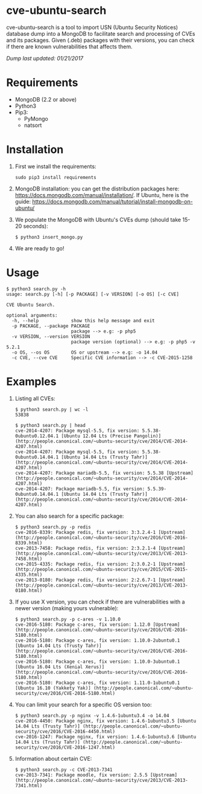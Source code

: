 # cve-ubuntu-search
cve-ubuntu-search is a tool to import USN (Ubuntu Security Notices) database dump into a MongoDB to facilitate search and processing of CVEs and its packages.
Given (.deb) packages with their versions, you can check if there are known vulnerabilities that affects them.

*Dump last updated: 01/21/2017*

# Requirements
   * MongoDB (2.2 or above)
   * Python3
   * Pip3:
     * PyMongo
     * natsort

# Installation
1. First we install the requirements:

    ```
    sudo pip3 install requirements
    ```
2. MongoDB installation: you can get the distribution packages here: https://docs.mongodb.com/manual/installation/.
If Ubuntu, here is the guide: https://docs.mongodb.com/manual/tutorial/install-mongodb-on-ubuntu/
3. We populate the MongoDB with Ubuntu's CVEs dump (should take 15-20 seconds):

    ```
    $ python3 insert_mongo.py
    ```
4. We are ready to go!

# Usage
```
$ python3 search.py -h
usage: search.py [-h] [-p PACKAGE] [-v VERSION] [-o OS] [-c CVE]

CVE Ubuntu Search.

optional arguments:
  -h, --help            show this help message and exit
  -p PACKAGE, --package PACKAGE
                        package --> e.g: -p php5
  -v VERSION, --version VERSION
                        package version (optional) --> e.g: -p php5 -v 5.2.1
  -o OS, --os OS        OS or upstream --> e.g: -o 14.04
  -c CVE, --cve CVE     Specific CVE information --> -c CVE-2015-1258
```

# Examples
1. Listing all CVEs:

    ```
    $ python3 search.py | wc -l
    53838
    ```
    ```
    $ python3 search.py | head
    cve-2014-4207: Package mysql-5.5, fix version: 5.5.38-0ubuntu0.12.04.1 [Ubuntu 12.04 Lts (Precise Pangolin)] (http://people.canonical.com/~ubuntu-security/cve/2014/CVE-2014-4207.html)
    cve-2014-4207: Package mysql-5.5, fix version: 5.5.38-0ubuntu0.14.04.1 [Ubuntu 14.04 Lts (Trusty Tahr)] (http://people.canonical.com/~ubuntu-security/cve/2014/CVE-2014-4207.html)
    cve-2014-4207: Package mariadb-5.5, fix version: 5.5.38 [Upstream] (http://people.canonical.com/~ubuntu-security/cve/2014/CVE-2014-4207.html)
    cve-2014-4207: Package mariadb-5.5, fix version: 5.5.39-0ubuntu0.14.04.1 [Ubuntu 14.04 Lts (Trusty Tahr)] (http://people.canonical.com/~ubuntu-security/cve/2014/CVE-2014-4207.html)
    ```
2. You can also search for a specific package:

    ```
    $ python3 search.py -p redis
    cve-2016-8339: Package redis, fix version: 3:3.2.4-1 [Upstream] (http://people.canonical.com/~ubuntu-security/cve/2016/CVE-2016-8339.html)
    cve-2013-7458: Package redis, fix version: 2:3.2.1-4 [Upstream] (http://people.canonical.com/~ubuntu-security/cve/2013/CVE-2013-7458.html)
    cve-2015-4335: Package redis, fix version: 2:3.0.2-1 [Upstream] (http://people.canonical.com/~ubuntu-security/cve/2015/CVE-2015-4335.html)
    cve-2013-0180: Package redis, fix version: 2:2.6.7-1 [Upstream] (http://people.canonical.com/~ubuntu-security/cve/2013/CVE-2013-0180.html)
    ```
3. If you use X version, you can check if there are vulnerabilities with a newer version (making yours vulnerable):

    ```
    $ python3 search.py -p c-ares -v 1.10.0
    cve-2016-5180: Package c-ares, fix version: 1.12.0 [Upstream] (http://people.canonical.com/~ubuntu-security/cve/2016/CVE-2016-5180.html)
    cve-2016-5180: Package c-ares, fix version: 1.10.0-2ubuntu0.1 [Ubuntu 14.04 Lts (Trusty Tahr)] (http://people.canonical.com/~ubuntu-security/cve/2016/CVE-2016-5180.html)
    cve-2016-5180: Package c-ares, fix version: 1.10.0-3ubuntu0.1 [Ubuntu 16.04 Lts (Xenial Xerus)] (http://people.canonical.com/~ubuntu-security/cve/2016/CVE-2016-5180.html)
    cve-2016-5180: Package c-ares, fix version: 1.11.0-1ubuntu0.1 [Ubuntu 16.10 (Yakkety Yak)] (http://people.canonical.com/~ubuntu-security/cve/2016/CVE-2016-5180.html)
    ```
4. You can limit your search for a specific OS version too:

    ```
    $ python3 search.py -p nginx -v 1.4.6-1ubuntu3.4 -o 14.04
    cve-2016-4450: Package nginx, fix version: 1.4.6-1ubuntu3.5 [Ubuntu 14.04 Lts (Trusty Tahr)] (http://people.canonical.com/~ubuntu-security/cve/2016/CVE-2016-4450.html)
    cve-2016-1247: Package nginx, fix version: 1.4.6-1ubuntu3.6 [Ubuntu 14.04 Lts (Trusty Tahr)] (http://people.canonical.com/~ubuntu-security/cve/2016/CVE-2016-1247.html)
    ```
5. Information about certain CVE:

    ```
    $ python3 search.py -c CVE-2013-7341
    cve-2013-7341: Package moodle, fix version: 2.5.5 [Upstream] (http://people.canonical.com/~ubuntu-security/cve/2013/CVE-2013-7341.html)

    ```
